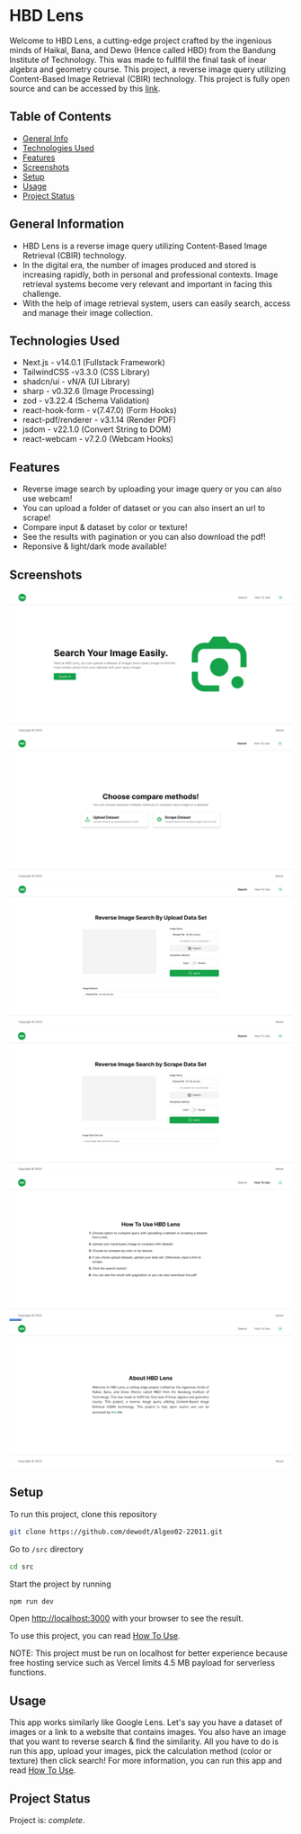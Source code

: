 # HBD Lens

Welcome to HBD Lens, a cutting-edge project crafted by the ingenious minds of Haikal, Bana, and Dewo (Hence called HBD) from the Bandung Institute of Technology. This was made to fullfill the final task of inear algebra and geometry course. This project, a reverse image query utilizing Content-Based Image Retrieval (CBIR) technology. This project is fully open source and can be accessed by this [link](https://github.com/dewodt/Algeo02-22011).

## Table of Contents

- [General Info](#general-information)
- [Technologies Used](#technologies-used)
- [Features](#features)
- [Screenshots](#screenshots)
- [Setup](#setup)
- [Usage](#usage)
- [Project Status](#project-status)
<!-- * [License](#license) -->

## General Information

- HBD Lens is a reverse image query utilizing Content-Based Image Retrieval (CBIR) technology.
- In the digital era, the number of images produced and stored is increasing rapidly, both in personal and professional contexts. Image retrieval systems become very relevant and important in facing this challenge.
- With the help of image retrieval system, users can easily search, access and manage their image collection.

## Technologies Used

- Next.js - v14.0.1 (Fullstack Framework)
- TailwindCSS -v3.3.0 (CSS Library)
- shadcn/ui - vN/A (UI Library)
- sharp - v0.32.6 (Image Processing)
- zod - v3.22.4 (Schema Validation)
- react-hook-form - v(7.47.0) (Form Hooks)
- react-pdf/renderer - v3.1.14 (Render PDF)
- jsdom - v22.1.0 (Convert String to DOM)
- react-webcam - v7.2.0 (Webcam Hooks)

## Features

- Reverse image search by uploading your image query or you can also use webcam!
- You can upload a folder of dataset or you can also insert an url to scrape!
- Compare input & dataset by color or texture!
- See the results with pagination or you can also download the pdf!
- Reponsive & light/dark mode available!

## Screenshots

![Landing Page](/img/readme/landing-page.png)
![Search Menu Page](/img/readme/search-menu-page.png)
![Search by Upload Data Set Page](/img/readme/search-upload-data-set-page.png)
![Search by Scrape Data Set Page](/img/readme/search-scrape-data-set-page.png)
![How To Use Page](/img/readme/how-to-use-page.png)
![About Page](/img/readme/about-page.png)

## Setup

To run this project, clone this repository

```bash
git clone https://github.com/dewodt/Algeo02-22011.git
```

Go to `/src` directory

```bash
cd src
```

Start the project by running

```bash
npm run dev
```

Open [http://localhost:3000](http://localhost:3000) with your browser to see the result.

To use this project, you can read [How To Use](http://localhost:3000/how-to-use).

NOTE: This project must be run on localhost for better experience because free hosting service such as Vercel limits 4.5 MB payload for serverless functions.

## Usage

This app works similarly like Google Lens. Let's say you have a dataset of images or a link to a website that contains images. You also have an image that you want to reverse search & find the similarity. All you have to do is run this app, upload your images, pick the calculation method (color or texture) then click search! For more information, you can run this app and read [How To Use](http://localhost:3000/how-to-use).

## Project Status

Project is: _complete_.
